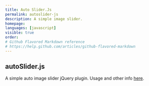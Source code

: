 ```yaml
---
title: Auto Slider.Js
permalink: autoslider-js
description: A simple image slider.
homepage: 
languages: [javascript]
visible: true
order: 
# Github Flavored Markdown reference
# https://help.github.com/articles/github-flavored-markdown
---
```



autoSlider.js
----------  
A simple auto image slider jQuery plugin.
 Usage and other info [here](http://experiments.muditameta.com/autoslider/ "autoSlider.js"). 